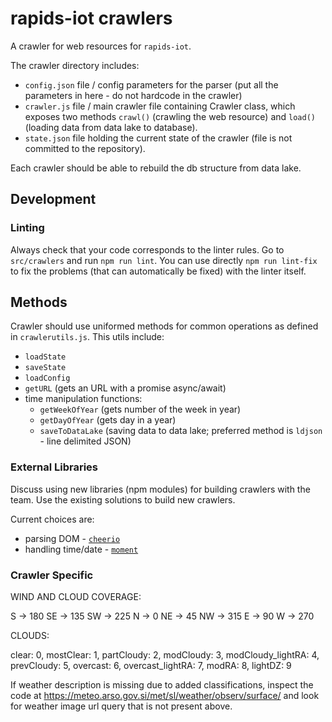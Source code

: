 # rapids-iot crawlers
A crawler for web resources for `rapids-iot`.

The crawler directory includes:

* `config.json` file / config parameters for the parser (put all the parameters in here - do not hardcode in the crawler)
* `crawler.js` file / main crawler file containing Crawler class, which exposes two methods `crawl()` (crawling the web resource) and `load()` (loading data from data lake to database).
* `state.json` file holding the current state of the crawler (file is not committed to the repository).

Each crawler should be able to rebuild the db structure from data lake.

## Development

### Linting

Always check that your code corresponds to the linter rules. Go to `src/crawlers` and run `npm run lint`. You can use directly `npm run lint-fix` to fix the problems (that can automatically be fixed) with the linter itself.

## Methods

Crawler should use uniformed methods for common operations as defined in `crawlerutils.js`. This utils include:

* `loadState`
* `saveState`
* `loadConfig`
* `getURL` (gets an URL with a promise async/await)
* time manipulation functions:
  * `getWeekOfYear` (gets number of the week in year)
  * `getDayOfYear` (gets day in a year)
  * `saveToDataLake` (saving data to data lake; preferred method is `ldjson` - line delimited JSON)


### External Libraries

Discuss using new libraries (npm modules) for building crawlers with the team. Use the existing solutions to build new crawlers.

Current choices are:

* parsing DOM - [`cheerio`](https://cheerio.js.org/)
* handling time/date - [`moment`](https://momentjs.com/)

### Crawler Specific

WIND AND CLOUD COVERAGE:

S -> 180
SE -> 135
SW -> 225
N -> 0
NE -> 45
NW -> 315
E -> 90
W -> 270

CLOUDS:

clear: 0,
mostClear: 1,
partCloudy: 2,
modCloudy: 3,
modCloudy_lightRA: 4,
prevCloudy: 5,
overcast: 6,
overcast_lightRA: 7,
modRA: 8,
lightDZ: 9

If weather description is missing due to added classifications, inspect the code at https://meteo.arso.gov.si/met/sl/weather/observ/surface/ 
and look for weather image url query that is not present above. 